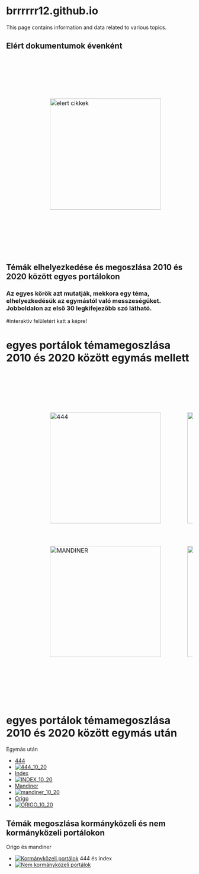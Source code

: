 # brrrrrr12.github.io

This page contains information and data related to various topics.

## Elért dokumentumok évenként

<table style="border-collapse: separate; border-spacing: 55px; padding: 55px;">
  <tr>
    <td>
        <img src="./elert_cikkek_evenkent és portalonként.png" alt="elert cikkek" width="300" height="300">
    </td>
   </tr>  
</table>



## Témák elhelyezkedése és megoszlása 2010 és 2020 között egyes portálokon
### Az egyes körök azt mutatják, mekkora egy téma, elhelyezkedésük az egymástól való messzeségüket. Jobboldalon az első 30 legkifejezőbb szó látható. 
#interaktív felületért katt a képre!

#  egyes portálok témamegoszlása 2010 és 2020 között egymás mellett

<table style="border-collapse: separate; border-spacing: 55px; padding: 55px;">
  <tr>
    <td>
      <a href="./444_2010-2019_teljes_kopusz.html">
        <img src="./444_10_20.png" alt="444" width="300" height="300">
      </a>
    </td>
    <td>
      <a href="./index_2010-2019_teljes_kopusz.html">
        <img src="./INDEX_10_20.png" alt="INDEX" width="300" height="300">
      </a>
    </td>
  </tr>
  <tr>
    <td>
      <a href="./mandiner_2010-2019_teljes_kopusz.html">
        <img src="./mandiner_10_20.png" alt="MANDINER" width="300" height="300">
      </a>
    </td>
    <td>
      <a href="./index_2010-2019_teljes_kopusz.html">
        <img src="./INDEX_10_20.png" alt="INDEX" width="300" height="300">
      </a>
    </td>
  </tr>
</table>

# egyes portálok témamegoszlása 2010 és 2020 között egymás után
Egymás után

- [444](./444_2010-2019_teljes_kopusz.html)
- [![444_10_20](./444_10_20.png)](./444_2010-2019_teljes_kopusz.html)
- [Index](./index_2010-2019_teljes_kopusz.html)
- [![INDEX_10_20](./INDEX_10_20.png)](./index_2010-2019_teljes_kopusz.html)
- [Mandiner](./mandinder_2010-2019_teljes_kopusz.html)
- [![mandiner_10_20](./mandiner_10_20.png)](./mandinder_2010-2019_teljes_kopusz.html)
- [Origo](./origo_2010-2019_teljes_kopusz.html)
- [![ORIGO_10_20](./ORIGO_10_20.png)](./origo_2010-2019_teljes_kopusz.html)

## Témák megoszlása kormányközeli és nem kormányközeli portálokon

Origo és mandiner
- [![Kormányközeli portálok](./Origo_Mandiner_10-20.png)](./Origo_Mandiner_2010-2019_teljes_kopusz.html)
444 és index
- [![Nem kormányközeli portálok](./444_Index_10-20.png)](./444_Index_2010-2019_teljes_kopusz.html)

